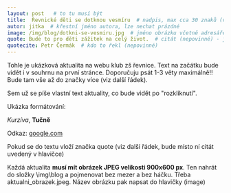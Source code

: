 ```yaml
---
layout: post   # to tu musí být
title:  Řevnické děti se dotknou vesmíru  # nadpis, max cca 30 znaků (vyzkoušet)
autor: jitka  # křestní jméno autora, lze nechat prázdné
image: /img/blog/dotkni-se-vesmiru.jpg  # jméno obrázku včetně adresáře, velikost 900x600
quote: Bude to pro děti zážitek na celý život.  # citát (nepovinné) - jeho umístění se dělá pomocí <!--quote--> v textu
quotecite: Petr Čermák  # kdo to řekl (nepovinné)
---
```

Tohle je ukázková aktualita na webu klub zš řevnice.
Text na začátku bude vidět i v souhrnu na první stránce. Doporučuju psát 1-3 věty maximálně!!
Bude tam vše až do značky více (viz další řádek).

<!--vice-->

Sem už se píše vlastní text aktuality, co bude vidět po "rozkliknutí".

Ukázka formátování:

*Kurzíva*, **Tučně**

Odkaz: [google.com](https://www.google.com)

Pokud se do textu vloží značka quote (viz další řádek, bude místo ní citát uvedený v hlavičce)

<!--quote-->

Každá aktualita **musí mít obrázek JPEG velikosti 900x600 px**. Ten nahrát do složky \img\blog a pojmenovat bez mezer a bez háčku. Třeba aktualni_obrazek.jpeg. Název obrázku pak napsat do hlavičky (image)